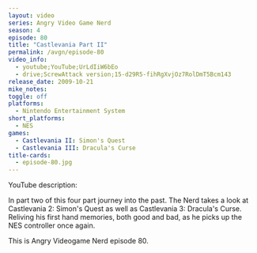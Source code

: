 ```yaml
---
layout: video
series: Angry Video Game Nerd
season: 4
episode: 80
title: "Castlevania Part II"
permalink: /avgn/episode-80
video_info:
  - youtube;YouTube;UrLdIiW6bEo
  - drive;ScrewAttack version;15-d29R5-fihRgXvjOz7RolDmT5Bcm143
release_date: 2009-10-21
mike_notes:
toggle: off
platforms:
  - Nintendo Entertainment System
short_platforms:
  - NES
games:
  - Castlevania II: Simon's Quest
  - Castlevania III: Dracula's Curse
title-cards:
  - episode-80.jpg
---
```


<p class="yt-description">YouTube description:</p>

In part two of this four part journey into the past. The Nerd takes a look at Castlevania 2: Simon's Quest as well as Castlevania 3: Dracula's Curse. Reliving his first hand memories, both good and bad, as he picks up the NES controller once again.

This is Angry Videogame Nerd episode 80.